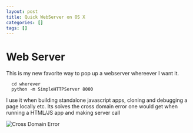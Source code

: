 ```yaml
---
layout: post
title: Quick WebServer on OS X
categories: []
tags: []
---
```


# Web Server

This is my new favorite way to pop up a webserver whereever I want it.

```
  cd wherever
  python -m SimpleHTTPServer 8000
```

I use it when building standalone javascript apps, cloning and debugging a page locally etc.
Its solves the cross domain error one would get when running a HTML/JS app and making server call

![Cross Domain Error](/assets/post4/cross_domain_error.npg)

